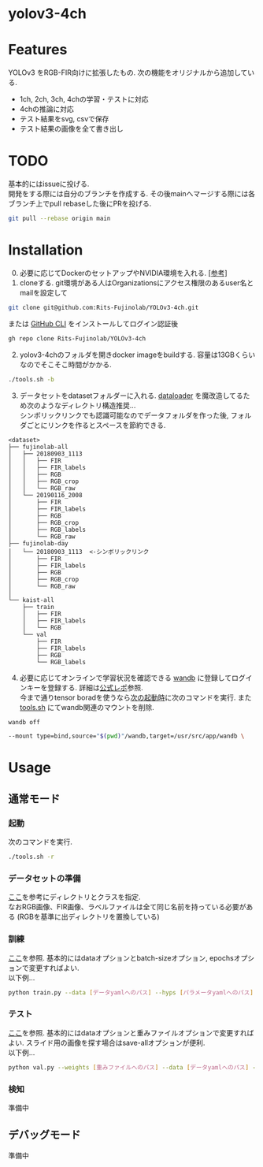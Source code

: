 yolov3-4ch
==========

# Features
YOLOv3 をRGB-FIR向けに拡張したもの. 次の機能をオリジナルから追加している.
- 1ch, 2ch, 3ch, 4chの学習・テストに対応
- 4chの推論に対応
- テスト結果をsvg, csvで保存
- テスト結果の画像を全て書き出し

# TODO
基本的にはissueに投げる.  
開発をする際には自分のブランチを作成する. その後mainへマージする際には各ブランチ上でpull rebaseした後にPRを投げる. 
```bash
git pull --rebase origin main
```

# Installation
0. 必要に応じてDockerのセットアップやNVIDIA環境を入れる. [[参考]](https://github.com/Rits-Fujinolab/Docker-setup/blob/master/server.md)
1. cloneする. git環境がある人はOrganizationsにアクセス権限のあるuser名とmailを設定して
  ```bash
  git clone git@github.com:Rits-Fujinolab/YOLOv3-4ch.git
  ```
  または [GitHub CLI](https://cli.github.com) をインストールしてログイン認証後
  ```bash
  gh repo clone Rits-Fujinolab/YOLOv3-4ch
  ```

2. yolov3-4chのフォルダを開きdocker imageをbuildする. 容量は13GBくらいなのでそこそこ時間がかかる.
  ```bash
  ./tools.sh -b
  ```

3. データセットをdatasetフォルダーに入れる. [dataloader](utils/datasets.py) を魔改造してるため次のようなディレクトリ構造推奨...  
  シンボリックリンクでも認識可能なのでデータフォルダを作った後, フォルダごとにリンクを作るとスペースを節約できる.
  ```
  <dataset>
  ├── fujinolab-all
  │   ├── 20180903_1113
  │   │   ├── FIR
  │   │   ├── FIR_labels
  │   │   ├── RGB
  │   │   ├── RGB_crop
  │   │   └── RGB_raw
  │   └── 20190116_2008
  │       ├── FIR
  │       ├── FIR_labels
  │       ├── RGB
  │       ├── RGB_crop
  │       ├── RGB_labels
  │       └── RGB_raw
  ├── fujinolab-day
  │   └── 20180903_1113  <-シンボリックリンク
  │       ├── FIR
  │       ├── FIR_labels
  │       ├── RGB
  │       ├── RGB_crop
  │       └── RGB_raw
  │   
  └── kaist-all
      ├── train
      │   ├── FIR
      │   ├── FIR_labels
      │   └── RGB
      └── val
          ├── FIR
          ├── FIR_labels
          ├── RGB
          └── RGB_labels
  ```

4. 必要に応じてオンラインで学習状況を確認できる [wandb](https://wandb.ai/home) に登録してログインキーを登録する. 詳細は[公式レポ](https://github.com/ultralytics/yolov5/issues/1289)参照.  
今まで通りtensor boradを使うなら[次の起動時](#起動)に次のコマンドを実行. また [tools.sh](tools.sh) にてwandb関連のマウントを削除.
```bash
wandb off
```
```bash
--mount type=bind,source="$(pwd)"/wandb,target=/usr/src/app/wandb \
```
# Usage
## 通常モード
  ### 起動
  次のコマンドを実行.
  ```bash
  ./tools.sh -r
  ```

  ### データセットの準備
  [ここ](data/fujinolab-all.yaml)を参考にディレクトリとクラスを指定.  
  なおRGB画像、FIR画像、ラベルファイルは全て同じ名前を持っている必要がある (RGBを基準に出ディレクトリを置換している)

  ### 訓練
  [ここ](memo.txt)を参照. 基本的にはdataオプションとbatch-sizeオプション, epochsオプションで変更すればよい.  
  以下例...
  ```bash
  python train.py --data [データyamlへのパス] --hyps [パラメータyamlへのパス] --batch-size [n (自動推定:-1)] --epochs [エポック数]
  ```

  ### テスト
  [ここ](memo.txt)を参照. 基本的にはdataオプションと重みファイルオプションで変更すればよい. スライド用の画像を探す場合はsave-allオプションが便利.  
  以下例...
  ```bash
  python val.py --weights [重みファイルへのパス] --data [データyamlへのパス] --save-all
  ```

  ### 検知
  準備中

## デバッグモード
準備中
